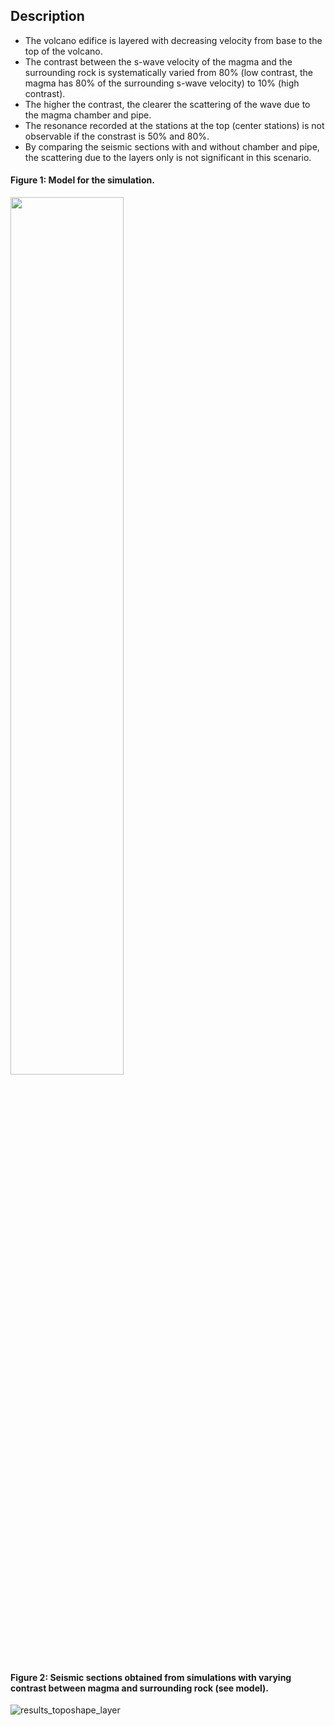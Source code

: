 ## Description

- The volcano edifice is layered with decreasing velocity from base to the top of the volcano.
- The contrast between the s-wave velocity of the magma and the surrounding rock is systematically varied from 80% (low contrast, the magma has 80% of the surrounding s-wave velocity) to 10% (high contrast). 
- The higher the contrast, the clearer the scattering of the wave due to the magma chamber and pipe. 
- The resonance recorded at the stations at the top (center stations) is not observable if the constrast is 50% and 80%.
- By comparing the seismic sections with and without chamber and pipe, the scattering due to the layers only is not significant in this scenario.

#### Figure 1: Model for the simulation.
<img src="https://user-images.githubusercontent.com/64535952/149151001-136a255d-e1cb-4190-b380-78b24c99261a.png" width="60%">


#### Figure 2: Seismic sections obtained from simulations with varying contrast between magma and surrounding rock (see model).
![results_toposhape_layer](https://user-images.githubusercontent.com/64535952/149151144-61dda920-c505-44dc-abe9-0fe635e512e5.png)





